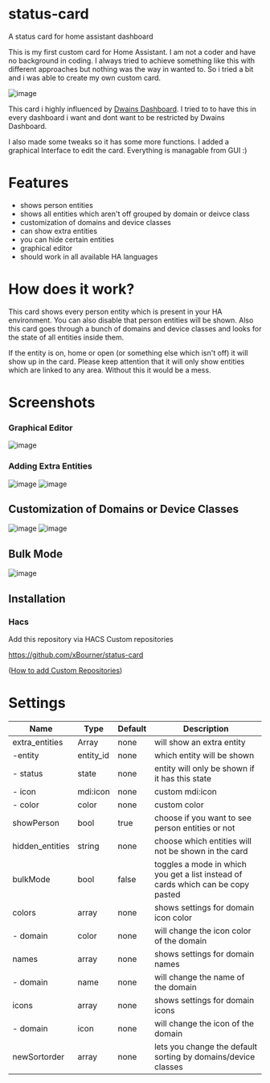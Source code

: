 # status-card
A status card for home assistant dashboard

This is my first custom card for Home Assistant.
I am not a coder and have no background in coding. I always tried to achieve something like this with different approaches but nothing was the way in wanted to.
So i tried a bit and i was able to create my own custom card.

![image](https://github.com/user-attachments/assets/4d522c20-d310-4c8f-a903-4ddb34905044)

This card i highly influenced by [Dwains Dashboard](https://github.com/dwainscheeren/dwains-lovelace-dashboard).
I tried to to have this in every dashboard i want and dont want to be restricted by Dwains Dashboard.

I also made some tweaks so it has some more functions.
I added a graphical Interface to edit the card. Everything is managable from GUI :)

# Features
 - shows person entities
 - shows all entities which aren't off grouped by domain or deivce class
 - customization of domains and device classes
 - can show extra entities
 - you can hide certain entities
 - graphical editor
 - should work in all available HA languages

# How does it work?

This card shows every person entity which is present in your HA environment. You can also disable that person entities will be shown.
Also this card goes through a bunch of domains and device classes and looks for the state of all entities inside them.

If the entity is on, home or open (or something else which isn't off) it will show up in the card.
Please keep attention that it will only show entities which are linked to any area. Without this it would be a mess.

# Screenshots
### Graphical Editor
![image](https://github.com/user-attachments/assets/b5d15fc9-25c1-4470-a90c-73f917d06155)

### Adding Extra Entities
![image](https://github.com/user-attachments/assets/4c48eed1-b348-4151-9a41-fc4705b1bcd5) ![image](https://github.com/user-attachments/assets/794319c1-1204-4369-9137-b8e7993eb005)


## Customization of Domains or Device Classes
![image](https://github.com/user-attachments/assets/87291197-6e72-494e-8707-1503021f9b80) ![image](https://github.com/user-attachments/assets/d59d0feb-54db-473e-86c3-d3c23ce904a8)


## Bulk Mode

![image](https://github.com/user-attachments/assets/11f1ac3b-7463-4302-a90f-47a4b8d76649)


## Installation

### Hacs

Add this repository via HACS Custom repositories

https://github.com/xBourner/status-card

([How to add Custom Repositories](https://hacs.xyz/docs/faq/custom_repositories/))


# Settings

| Name          | Type          | Default       |   Description |
| ------------- | ------------- | ------------- | ------------- |
| extra_entities| Array         | none          | will show an extra entity |
|   -entity     | entity_id     | none          | which entity will be shown |
|   - status    | state         | none          | entity will only be shown if it has this state |
|   - icon      | mdi:icon      | none          | custom mdi:icon |
|   - color     | color         | none          | custom color |
| showPerson    | bool          | true          | choose if you want to see person entities or not |
| hidden_entities| string         | none         | choose which entities will not be shown in the card  |
| bulkMode      | bool          | false         | toggles a mode in which you get a list instead of cards which can be copy pasted  |
| colors        | array         | none          |  shows settings for domain icon color |
|  - domain     | color         | none          | will change the icon color of the domain |
| names  | array         | none          |  shows settings for domain names|
|  - domain     | name        | none          | will change the name of the domain |
| icons  | array         | none          |  shows settings for domain icons |
|  - domain     | icon         | none          | will change the icon of the domain |
| newSortorder  | array         | none          |  lets you change the default sorting by domains/device classes |



